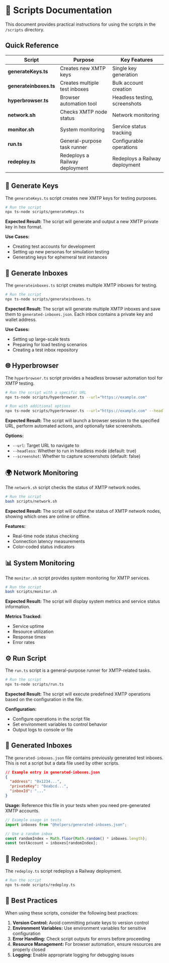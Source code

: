 # 📜 Scripts Documentation

This document provides practical instructions for using the scripts in the `/scripts` directory.

## Quick Reference

| Script                 | Purpose                        | Key Features                   |
| ---------------------- | ------------------------------ | ------------------------------ |
| **generateKeys.ts**    | Creates new XMTP keys          | Single key generation          |
| **generateinboxes.ts** | Creates multiple test inboxes  | Bulk account creation          |
| **hyperbrowser.ts**    | Browser automation tool        | Headless testing, screenshots  |
| **network.sh**         | Checks XMTP node status        | Network monitoring             |
| **monitor.sh**         | System monitoring              | Service status tracking        |
| **run.ts**             | General-purpose task runner    | Configurable operations        |
| **redeploy.ts**        | Redeploys a Railway deployment | Redeploys a Railway deployment |

## 🔑 Generate Keys

The `generateKeys.ts` script creates new XMTP keys for testing purposes.

```bash
# Run the script
npx ts-node scripts/generateKeys.ts
```

**Expected Result:** The script will generate and output a new XMTP private key in hex format.

**Use Cases:**

- Creating test accounts for development
- Setting up new personas for simulation testing
- Generating keys for ephemeral test instances

## 📨 Generate Inboxes

The `generateinboxes.ts` script creates multiple XMTP inboxes for testing.

```bash
# Run the script
npx ts-node scripts/generateinboxes.ts
```

**Expected Result:** The script will generate multiple XMTP inboxes and save them to `generated-inboxes.json`. Each inbox contains a private key and wallet address.

**Use Cases:**

- Setting up large-scale tests
- Preparing for load testing scenarios
- Creating a test inbox repository

## 🌐 Hyperbrowser

The `hyperbrowser.ts` script provides a headless browser automation tool for XMTP testing.

```bash
# Run the script with a specific URL
npx ts-node scripts/hyperbrowser.ts --url="https://example.com"

# Run with additional options
npx ts-node scripts/hyperbrowser.ts --url="https://example.com" --headless=false --screenshot=true
```

**Expected Result:** The script will launch a browser session to the specified URL, perform automated actions, and optionally take screenshots.

**Options:**

- `--url`: Target URL to navigate to
- `--headless`: Whether to run in headless mode (default: true)
- `--screenshot`: Whether to capture screenshots (default: false)

## 🌍 Network Monitoring

The `network.sh` script checks the status of XMTP network nodes.

```bash
# Run the script
bash scripts/network.sh
```

**Expected Result:** The script will output the status of XMTP network nodes, showing which ones are online or offline.

**Features:**

- Real-time node status checking
- Connection latency measurements
- Color-coded status indicators

## 📊 System Monitoring

The `monitor.sh` script provides system monitoring for XMTP services.

```bash
# Run the script
bash scripts/monitor.sh
```

**Expected Result:** The script will display system metrics and service status information.

**Metrics Tracked:**

- Service uptime
- Resource utilization
- Response times
- Error rates

## ⚙️ Run Script

The `run.ts` script is a general-purpose runner for XMTP-related tasks.

```bash
# Run the script
npx ts-node scripts/run.ts
```

**Expected Result:** The script will execute predefined XMTP operations based on the configuration in the file.

**Configuration:**

- Configure operations in the script file
- Set environment variables to control behavior
- Output logs to console or file

## 📁 Generated Inboxes

The `generated-inboxes.json` file contains previously generated test inboxes. This is not a script but a data file used by other scripts.

```json
// Example entry in generated-inboxes.json
{
  "address": "0x1234...",
  "privateKey": "0xabcd...",
  "inboxId": "..."
}
```

**Usage:** Reference this file in your tests when you need pre-generated XMTP accounts.

```typescript
// Example usage in tests
import inboxes from "@helpers/generated-inboxes.json";

// Use a random inbox
const randomIndex = Math.floor(Math.random() * inboxes.length);
const testAccount = inboxes[randomIndex];
```

## 🔄 Redeploy

The `redeploy.ts` script redeploys a Railway deployment.

```bash
# Run the script
npx ts-node scripts/redeploy.ts
```

## 📝 Best Practices

When using these scripts, consider the following best practices:

1. **Version Control:** Avoid committing private keys to version control
2. **Environment Variables:** Use environment variables for sensitive configuration
3. **Error Handling:** Check script outputs for errors before proceeding
4. **Resource Management:** For browser automation, ensure resources are properly closed
5. **Logging:** Enable appropriate logging for debugging issues
